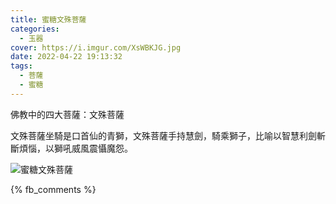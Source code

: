 ```yaml
---
title: 蜜糖文殊菩薩
categories:
  - 玉器
cover: https://i.imgur.com/XsWBKJG.jpg
date: 2022-04-22 19:13:32
tags:
  - 菩薩
  - 蜜糖
---
```


佛教中的四大菩薩：文殊菩薩

文殊菩薩坐騎是口首仙的青獅，文殊菩薩手持慧劍，騎乘獅子，比喻以智慧利劍斬斷煩惱，以獅吼威風震懾魔怨。

![蜜糖文殊菩薩](https://i.imgur.com/XsWBKJG.jpg)

{% fb_comments %}
